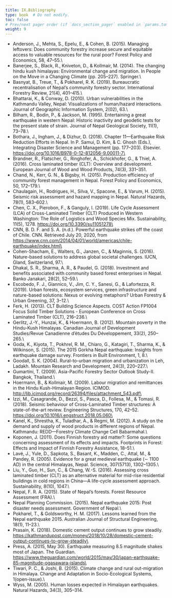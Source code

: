 ```yaml
---
title: IX.Bibliography
type: book  # Do not modify.
toc: false
# Prev/next pager order (if `docs_section_pager` enabled in `params.toml`)
weight: 9
---
```

- Anderson, J., Mehta, S., Epelu, E., & Cohen, B. (2015). Managing leftovers: Does community forestry increase secure and equitable access to 
valuable resources for the rural poor? Forest Policy and Economics, 58, 47–55.\
- Banerjee, S., Black, R., Kniveton, D., & Kollmair, M. (2014). The changing hindu kush himalayas: Environmental change and migration. 
In People on the Move in a Changing Climate (pp. 205–227). Springer.\
- Basnyat, B., Treue, T., & Pokharel, R. K. (2019). Bureaucratic recentralisation of Nepal’s community forestry sector. 
International Forestry Review, 21(4), 401–415.\
- Bhattarai, K., & Conway, D. (2010). Urban vulnerabilities in the Kathmandu Valley, Nepal: Visualizations of human/hazard interactions. 
Journal of Geographic Information System, 2(02), 63.\
- Bilham, R., Bodin, P., & Jackson, M. (1995). Entertaining a great earthquake in western Nepal: Historic inactivity and geodetic tests 
for the present state of strain. Journal of Nepal Geological Society, 11(1), 73–78.\
- Bothara, J., Ingham, J., & Dizhur, D. (2018). Chapter 11—Earthquake Risk Reduction Efforts in Nepal. In P. Samui, D. Kim, & C. Ghosh (Eds.), 
Integrating Disaster Science and Management (pp. 177–203). Elsevier. https://doi.org/10.1016/B978-0-12-812056-9.00011-7\
- Brandner, R., Flatscher, G., Ringhofer, A., Schickhofer, G., & Thiel, A. (2016). Cross laminated timber (CLT): Overview and development. 
European Journal of Wood and Wood Products, 74(3), 331–351\.
- Chand, N., Kerr, G. N., & Bigsby, H. (2015). Production efficiency of community forest management in Nepal. Forest Policy and Economics, 50, 172–179.\
- Chaulagain, H., Rodrigues, H., Silva, V., Spacone, E., & Varum, H. (2015). Seismic risk assessment and hazard mapping in Nepal. Natural Hazards, 78(1), 583–602.\
- Chen, C. X., Pierobon, F., & Ganguly, I. (2019). Life Cycle Assessment (LCA) of Cross-Laminated Timber (CLT) Produced in Western Washington: 
The Role of Logistics and Wood Species Mix. Sustainability, 11(5), 1278. https://doi.org/10.3390/su11051278\
- CNN, B. D. F. and S. A. (n.d.). Powerful earthquake strikes off the coast of Chile. CNN. Retrieved July 20, 2020, 
from https://www.cnn.com/2014/04/01/world/americas/chile-earthquake/index.html\
- Cohen-Shacham, E., Walters, G., Janzen, C., & Maginnis, S. (2016). Nature-based solutions to address global societal challenges. IUCN, Gland, Switzerland, 97.\
- Dhakal, S. R., Sharma, A. R., & Paudel, G. (2018). Investment and benefits associated with community based forest enterprises in Nepal. Banko Janakari, 28(2), 52–59.\
- Escobedo, F. J., Giannico, V., Jim, C. Y., Sanesi, G., & Lafortezza, R. (2019). Urban forests, ecosystem services, green infrastructure and nature-based solutions: 
Nexus or evolving metaphors? Urban Forestry & Urban Greening, 37, 3–12.\
- Ferk, H. (2013). CLT Building Science Aspects. COST Action FP1004 Focus Solid Timber Solutions - European Conference on Cross Laminated Timber (CLT), 216–236.\
- Gerlitz, J.-Y., Hunzai, K., & Hoermann, B. (2012). Mountain poverty in the Hindu-Kush Himalayas. Canadian Journal of Development Studies/Revue 
Canadienne d’études Du Développement, 33(2), 250–265.\
- Goda, K., Kiyota, T., Pokhrel, R. M., Chiaro, G., Katagiri, T., Sharma, K., & Wilkinson, S. (2015). The 2015 Gorkha Nepal earthquake: 
Insights from earthquake damage survey. Frontiers in Built Environment, 1, 8.\
- Goodall, S. K. (2004). Rural-to-urban migration and urbanization in Leh, Ladakh. Mountain Research and Development, 24(3), 220–227.\
- Gumartini, T. (2009). Asia-Pacific Forestry Sector Outlook Study-II. Bangkok, Thailand.\
- Hoermann, B., & Kollmair, M. (2009). Labour migration and remittances in the Hindu Kush-Himalayan Region. ICIMOD. 
http://lib.icimod.org/record/26394/files/attachment_543.pdf\
- Izzi, M., Casagrande, D., Bezzi, S., Pasca, D., Follesa, M., & Tomasi, R. (2018). Seismic behaviour of Cross-Laminated Timber structures: 
A state-of-the-art review. Engineering Structures, 170, 42–52. https://doi.org/10.1016/j.engstruct.2018.05.060\
- Kanel, K., Shrestha, K., Tuladhar, A., & Regmi, M. (2012). A study on the demand and supply of wood products in different regions of Nepal. 
Kathmandu: REDD—Forestry Climate Change Cell Babarmahal.\
- Koponen, J. (2011). Does Finnish forestry aid matter?: Some questions concerning assessment of its effects and impacts. Footprints in Forest: 
Effects and Impact of Finnish Forestry Assistance, 18–51.\
- Lavé, J., Yule, D., Sapkota, S., Basant, K., Madden, C., Attal, M., & Pandey, R. (2005). Evidence for a great medieval earthquake (∼ 1100 AD)
in the central Himalayas, Nepal. Science, 307(5713), 1302–1305.\
- Liu, Y., Guo, H., Sun, C., & Chang, W.-S. (2016). Assessing cross laminated timber (CLT) as an alternative material for mid-rise residential 
buildings in cold regions in China—A life-cycle assessment approach. Sustainability, 8(10), 1047.\
- Nepal, F. R. A. (2015). State of Nepal’s forests. Forest Resource Assessment (FRA).\
- Nepal Planning Commission. (2015). Nepal earthquake 2015: Post disaster needs assessment. Government of Nepal.\
- Pokharel, T., & Goldsworthy, H. M. (2017). Lessons learned from the Nepal earthquake 2015. Australian Journal of Structural Engineering, 18(1), 11–23.\
- Prasain, K. (2018). Domestic cement output continues to grow steadily. https://kathmandupost.com/money/2018/10/28/domestic-cement-output-continues-to-grow-steadily\
- Press, A. (2015, May 30). Earthquake measuring 8.5 magnitude shakes most of Japan. The Guardian. 
https://www.theguardian.com/world/2015/may/30/japan-earthquake-85-magnitude-ogasawara-islands\
- Tiwari, P. C., & Joshi, B. (2015). Climate change and rural out-migration in Himalaya. Change and Adaptation in Socio-Ecological Systems, 1(open-issue).\
- Wyss, M. (2005). Human losses expected in Himalayan earthquakes. Natural Hazards, 34(3), 305–314.

